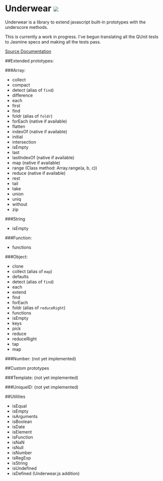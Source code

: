 Underwear [![](https://secure.travis-ci.org/daytonn/underwear.png?branch=master)](http://travis-ci.org/daytonn/underwear)
=========

Underwear is a library to extend javascript built-in prototypes with the
underscore methods.

This is currently a work in progress. I've begun translating all the
QUnit tests to Jasmine specs and making all the tests pass.

[Source Documentation](http://daytonn.github.com/underwear/docs/underwear.html)

##Extended prototypes:

###Array:
 - collect
 - compact
 - detect (alias of `find`)
 - difference
 - each
 - first
 - find
 - foldr (alias of `foldr`)
 - forEach (native if available)
 - flatten
 - indexOf (native if available)
 - initial
 - intersection
 - isEmpty
 - last
 - lastIndexOf (native if available)
 - map (native if available)
 - range (Class method: Array.range(a, b, c))
 - reduce (native if available)
 - rest
 - tail
 - take
 - union
 - uniq
 - without
 - zip


###String
 - isEmpty

###Function:
 - functions

###Object:
 - clone
 - collect (alias of `map`)
 - defaults
 - detect (alias of `find`)
 - each
 - extend
 - find
 - forEach
 - foldr (alias of `reduceRight`)
 - functions
 - isEmpty
 - keys
 - pick
 - reduce
 - reduceRight
 - tap
 - map


###Number:
(not yet implemented)

##Custom prototypes

###Template:
(not yet implemented)

###UniqueID:
(not yet implemented)

##Utilities
 - isEqual
 - isEmpty
 - isArguments
 - isBoolean
 - isDate
 - isElement
 - isFunction
 - isNaN
 - isNull
 - isNumber
 - isRegExp
 - isString
 - isUndefined
 - isDefined (Underwear.js addition)